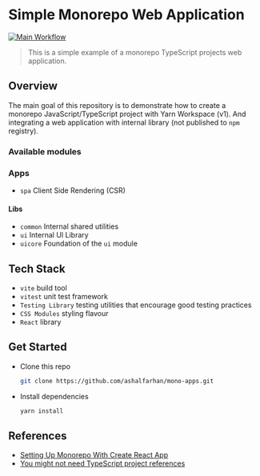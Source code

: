 # Simple Monorepo Web Application

[![Main Workflow](https://github.com/ashalfarhan/mono-apps/actions/workflows/main.yml/badge.svg?branch=main)](https://github.com/ashalfarhan/mono-apps/actions/workflows/main.yml)

> This is a simple example of a monorepo TypeScript projects web application.

## Overview

The main goal of this repository is to demonstrate how to create a monorepo JavaScript/TypeScript project with Yarn Workspace (v1). And integrating a web application with internal library (not published to `npm` registry).

### Available modules

### Apps

- `spa` Client Side Rendering (CSR)

#### Libs

- `common` Internal shared utilities
- `ui` Internal UI Library
- `uicore` Foundation of the `ui` module

## Tech Stack

- `vite` build tool
- `vitest` unit test framework
- `Testing Library` testing utilities that encourage good testing practices
- `CSS Modules` styling flavour
- `React` library

## Get Started

- Clone this repo

  ```sh
  git clone https://github.com/ashalfarhan/mono-apps.git
  ```

- Install dependencies

  ```sh
  yarn install
  ```

## References

- [Setting Up Monorepo With Create React App](https://medium.com/geekculture/setting-up-monorepo-with-create-react-app-cb2cfa763b96)
- [You might not need TypeScript project references](https://turborepo.com/posts/you-might-not-need-typescript-project-references)
